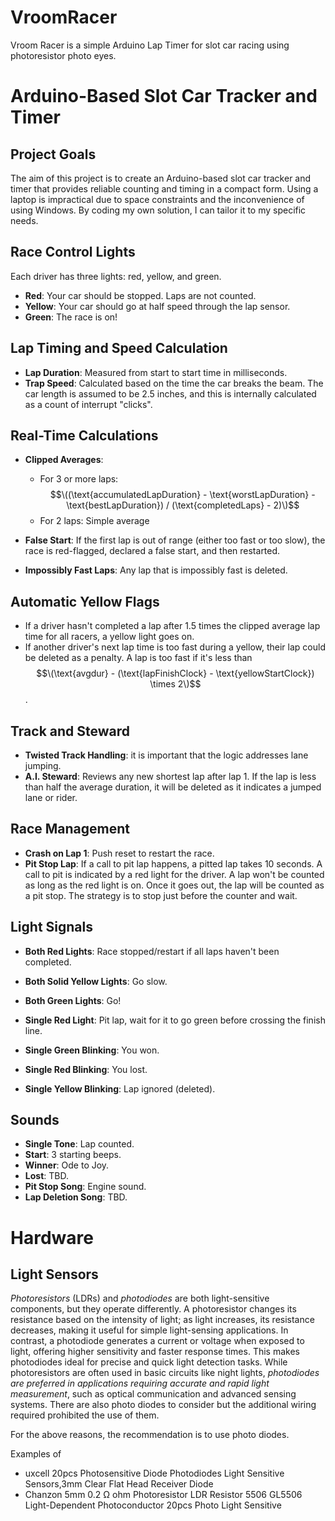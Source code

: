 # VroomRacer
Vroom Racer is a simple Arduino Lap Timer for slot car racing using photoresistor photo eyes.

# Arduino-Based Slot Car Tracker and Timer

## Project Goals
The aim of this project is to create an Arduino-based slot car tracker and timer that provides reliable counting and timing in a compact form. Using a laptop is impractical due to space constraints and the inconvenience of using Windows. By coding my own solution, I can tailor it to my specific needs.

## Race Control Lights
Each driver has three lights: red, yellow, and green.
- **Red**: Your car should be stopped. Laps are not counted.
- **Yellow**: Your car should go at half speed through the lap sensor.
- **Green**: The race is on!

## Lap Timing and Speed Calculation
- **Lap Duration**: Measured from start to start time in milliseconds.
- **Trap Speed**: Calculated based on the time the car breaks the beam. The car length is assumed to be 2.5 inches, and this is internally calculated as a count of interrupt "clicks".

## Real-Time Calculations
- **Clipped Averages**:
  - For 3 or more laps: $$\((\text{accumulatedLapDuration} - \text{worstLapDuration} - \text{bestLapDuration}) / (\text{completedLaps} - 2)\)$$
  - For 2 laps: Simple average

- **False Start**: If the first lap is out of range (either too fast or too slow), the race is red-flagged, declared a false start, and then restarted.
- **Impossibly Fast Laps**: Any lap that is impossibly fast is deleted.

## Automatic Yellow Flags
- If a driver hasn't completed a lap after 1.5 times the clipped average lap time for all racers, a yellow light goes on.
- If another driver's next lap time is too fast during a yellow, their lap could be deleted as a penalty. A lap is too fast if it's less than $$\(\text{avgdur} - (\text{lapFinishClock} - \text{yellowStartClock}) \times 2\)$$.

## Track and Steward
- **Twisted Track Handling**: it is important that the logic addresses lane jumping.
- **A.I. Steward**: Reviews any new shortest lap after lap 1. If the lap is less than half the average duration, it will be deleted as it indicates a jumped lane or rider.

## Race Management
- **Crash on Lap 1**: Push reset to restart the race.
- **Pit Stop Lap**: If a call to pit lap happens, a pitted lap takes 10 seconds. A call to pit is indicated by a red light for the driver. A lap won't be counted as long as the red light is on. Once it goes out, the lap will be counted as a pit stop. The strategy is to stop just before the counter and wait.

## Light Signals
- **Both Red Lights**: Race stopped/restart if all laps haven't been completed.
- **Both Solid Yellow Lights**: Go slow.
- **Both Green Lights**: Go!

- **Single Red Light**: Pit lap, wait for it to go green before crossing the finish line.
- **Single Green Blinking**: You won.
- **Single Red Blinking**: You lost.
- **Single Yellow Blinking**: Lap ignored (deleted).

## Sounds
- **Single Tone**: Lap counted.
- **Start**: 3 starting beeps.
- **Winner**: Ode to Joy.
- **Lost**: TBD.
- **Pit Stop Song**: Engine sound.
- **Lap Deletion Song**: TBD.

# Hardware 

## Light Sensors 

*Photoresistors* (LDRs) and *photodiodes* are both light-sensitive components, but they operate differently. A photoresistor changes its resistance based on the intensity of light; as light increases, its resistance decreases, making it useful for simple light-sensing applications. In contrast, a photodiode generates a current or voltage when exposed to light, offering higher sensitivity and faster response times. This makes photodiodes ideal for precise and quick light detection tasks. While photoresistors are often used in basic circuits like night lights, *photodiodes are preferred in applications requiring accurate and rapid light measurement*, such as optical communication and advanced sensing systems. There are also photo diodes to consider but the additional wiring required prohibited the use of them.

For the above reasons, the recommendation is to use photo diodes.

Examples of 
- uxcell 20pcs Photosensitive Diode Photodiodes Light Sensitive Sensors,3mm Clear Flat Head Receiver Diode
- Chanzon 5mm 0.2 Ω ohm Photoresistor LDR Resistor 5506 GL5506 Light-Dependent Photoconductor 20pcs Photo Light Sensitive
